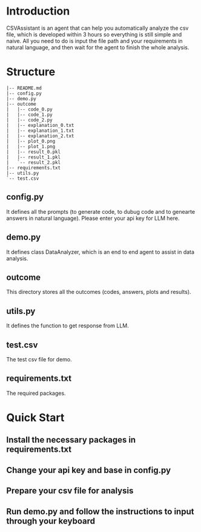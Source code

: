 # Introduction
CSVAssistant is an agent that can help you automatically analyze the csv file, which is developed within 3 hours so everything is still simple and naive.
All you need to do is input the file path and your requirements in natural language, and then wait for the agent to finish the whole analysis.

# Structure

```
|-- README.md
|-- config.py
|-- demo.py
|-- outcome
|   |-- code_0.py
|   |-- code_1.py
|   |-- code_2.py
|   |-- explanation_0.txt
|   |-- explanation_1.txt
|   |-- explanation_2.txt
|   |-- plot_0.png
|   |-- plot_1.png
|   |-- result_0.pkl
|   |-- result_1.pkl
|   `-- result_2.pkl
|-- requirements.txt
|-- utils.py
`-- test.csv
```

## config.py
It defines all the prompts (to generate code, to dubug code and to genearte answers in natural language). Please enter your api key for LLM here.

## demo.py
It defines class DataAnalyzer, which is an end to end agent to assist in data analysis.

## outcome
This directory stores all the outcomes (codes, answers, plots and results).

## utils.py
It defines the function to get response from LLM.

## test.csv 
The test csv file for demo.

## requirements.txt
The required packages.

# Quick Start
## Install the necessary packages in requirements.txt
## Change your api key and base in config.py
## Prepare your csv file for analysis
## Run demo.py and follow the instructions to input through your keyboard